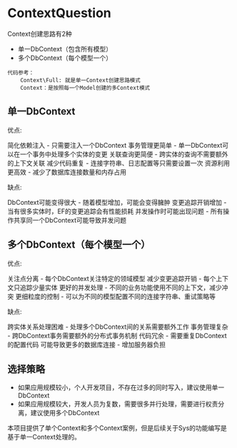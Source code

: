 ﻿#  ContextQuestion
Context创建思路有2种
- 单一DbContext（包含所有模型）
- 多个DbContext（每个模型一个） 
~~~
代码参考：
	Context\Full: 就是单一Context创建思路模式
	Context：是按照每一个Model创建的多Context模式
~~~
## 单一DbContext
优点:

简化依赖注入 - 只需要注入一个DbContext
事务管理更简单 - 单一DbContext可以在一个事务中处理多个实体的变更
关联查询更简便 - 跨实体的查询不需要额外的上下文关联
减少代码重复 - 连接字符串、日志配置等只需要设置一次
资源利用更高效 - 减少了数据库连接数量和内存占用

缺点:

DbContext可能变得很大 - 随着模型增加，可能会变得臃肿
变更追踪开销增加 - 当有很多实体时，EF的变更追踪会有性能损耗
并发操作时可能出现问题 - 所有操作共享同一个DbContext可能导致并发问题

## 多个DbContext（每个模型一个）
优点:

关注点分离 - 每个DbContext关注特定的领域模型
减少变更追踪开销 - 每个上下文只追踪少量实体
更好的并发处理 - 不同的业务功能使用不同的上下文，减少冲突
更细粒度的控制 - 可以为不同的模型配置不同的连接字符串、重试策略等

缺点:

跨实体关系处理困难 - 处理多个DbContext间的关系需要额外工作
事务管理复杂 - 跨DbContext事务需要额外的分布式事务机制
代码冗余 - 需要重复DbContext的配置代码
可能导致更多的数据库连接 - 增加服务器负担

## 选择策略
- 如果应用规模较小，个人开发项目，不存在过多的同时写入，建议使用单一DbContext
- 如果应用规模较大，开发人员为复数，需要很多并行处理，需要进行权责分离，建议使用多个DbContext

本项目提供了单个Context和多个Context案例，但是后续关于Sys的功能编写是基于单一Context处理的。